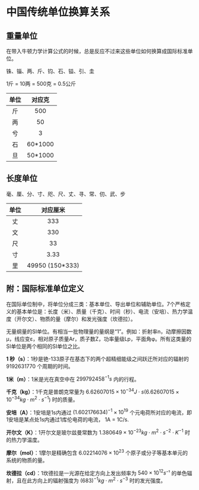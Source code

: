 # 中国传统单位换算关系

## 重量单位

在带入牛顿力学计算公式的时候，总是反应不过来这些单位如何换算成国际标准单位。

铢、锱、两、斤、钧、石、镒、引、圭

1斤 = 10两 = 500克 = 0.5公斤

|       单位         |          对应克          |
| :---------------: | :----------------------: |
|        斤         |           500            |
|        两         |            50            |
|        兮         |            3             |
|        石         |         60*1000          |
|        旦         |         50*1000          |


## 长度单位

毫、厘、分、寸、咫、尺、丈、寻、常、仞、武、步

|       单位         |          对应厘米         |
| :---------------: | :----------------------: |
|        丈         |           333            |
|        文         |           330            |
|        尺         |           33             |
|        寸         |           3.33           |
|        里         |     49950 (150*333)       |

## 附：国际标准单位定义

在国际单位制中，将单位分成三类：基本单位、导出单位和辅助单位。7个严格定义的基本单位是：长度（米）、质量（千克）、时间（秒）、电流（安培）、热力学温度（开尔文）、物质的量（摩尔）和发光强度（坎德拉）。

无量纲量的SI单位。有相当一批物理量的量纲是“1”。例如：折射率n，动摩擦因数μ，线应变ε，相对原子质量Ar，质子数Z，功率量级Lp，平面角φ。所有这类量的SI单位是两个相同的SI单位之比。

**1 秒（s）**：1秒是铯-133原子在基态下的两个超精细能级之间跃迁所对应的辐射的 $9192631770$ 个周期的时间。

**1米（m）**：1米是光在真空中在 $299792458^{-1}s$ 内的行程。

**千克（kg）**：1千克是普朗克常量为 $6.62607015\times 10^{-34}J\cdot s (6.62607015×10^{-34}kg \cdot m^2 \cdot s^{-1})$ 时的质量。

**安培（A）**：1安培是1s内通过 $(1.602176634)^{-1} \times 10^{19}$ 个元电荷所对应的电流，即1安培是某点处1s内通过1库伦电荷的电流， 1A = 1C/s.

**开尔文（K）**：1开尔文是玻尔兹曼常数为 $1.380649 \times 10^{-23}kg \cdot m^{2} \cdot s^{-2} \cdot K^{-1}$ 时的热力学温度。

**摩尔（mol）**：1摩尔是精确包含 $6.02214076 \times 10^{23}$ 个原子或分子等基本单元的系统的物质的量。

**坎德拉（cd）**：1坎德拉是一光源在给定方向上发出频率为 $540 \times 10^{12}s⁻¹$ 的单色辐射，且在此方向上的辐射强度为 $(683)^{-1}kg \cdot m^{2} \cdot s^{-3}$ 时的发光强度。
